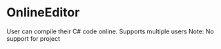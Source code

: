 # OnlineEditor

User can compile their C# code online.
Supports multiple users
Note:
No support for project
